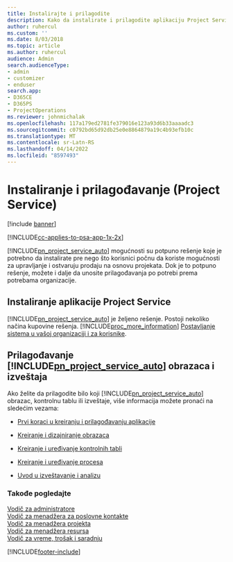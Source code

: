 ```yaml
---
title: Instalirajte i prilagodite
description: Kako da instalirate i prilagodite aplikaciju Project Service
author: ruhercul
ms.custom: ''
ms.date: 8/03/2018
ms.topic: article
ms.author: ruhercul
audience: Admin
search.audienceType:
- admin
- customizer
- enduser
search.app:
- D365CE
- D365PS
- ProjectOperations
ms.reviewer: johnmichalak
ms.openlocfilehash: 117a179ed2781fe379016e123a93d6b33aaaadc3
ms.sourcegitcommit: c0792bd65d92db25e0e8864879a19c4b93efb10c
ms.translationtype: MT
ms.contentlocale: sr-Latn-RS
ms.lasthandoff: 04/14/2022
ms.locfileid: "8597493"
---
```

# <a name="install-and-customize-project-service"></a>Instaliranje i prilagođavanje (Project Service)

[!include [banner](../includes/psa-now-project-operations.md)]

[!INCLUDE[cc-applies-to-psa-app-1x-2x](../includes/cc-applies-to-psa-app-1x-2x.md)]

[!INCLUDE[pn_project_service_auto](../includes/pn-project-service-auto.md)] mogućnosti su potpuno rešenje koje je potrebno da instalirate pre nego što korisnici počnu da koriste mogućnosti za upravljanje i ostvaruju prodaju na osnovu projekata. Dok je to potpuno rešenje, možete i dalje da unosite prilagođavanja po potrebi prema potrebama organizacije.  
<!-- TODO: I expect to find the information on how to get and install this here. Please find that and add it here. Same for Project Service.--> 
  
## <a name="install-project-service"></a>Instaliranje aplikacije Project Service  
 [!INCLUDE[pn_project_service_auto](../includes/pn-project-service-auto.md)] je željeno rešenje. Postoji nekoliko načina kupovine rešenja. [!INCLUDE[proc_more_information](../includes/proc-more-information.md)] [Postavljanje sistema u vašoj organizaciji i za korisnike](/dynamics365/customerengagement/on-premises/admin/onboard-your-organization-and-users-to-dynamics-365-online).  
  
## <a name="customize-pn_project_service_auto-forms-and-reports"></a>Prilagođavanje [!INCLUDE[pn_project_service_auto](../includes/pn-project-service-auto.md)] obrazaca i izveštaja  
 Ako želite da prilagodite bilo koji [!INCLUDE[pn_project_service_auto](../includes/pn-project-service-auto.md)] obrazac, kontrolnu tablu ili izveštaje, više informacija možete pronaći na sledećim vezama:  
  
- [Prvi koraci u kreiranju i prilagođavanju aplikacije](/dynamics365/customerengagement/on-premises/customize/getting-started-customization)  
  
- [Kreiranje i dizajniranje obrazaca](/dynamics365/customerengagement/on-premises/customize/create-design-forms)  
  
- [Kreiranje i uređivanje kontrolnih tabli](/dynamics365/customerengagement/on-premises/customize/create-edit-dashboards)  
  
- [Kreiranje i uređivanje procesa](/dynamics365/customerengagement/on-premises/customize/guide-staff-through-common-tasks-processes)  
  
- [Uvod u izveštavanje i analizu](/dynamics365/customerengagement/on-premises/analytics/reporting-analytics-with-dynamics-365)  
  
### <a name="see-also"></a>Takođe pogledajte  
 [Vodič za administratore](../psa/admin-guide.md)   
 [Vodič za menadžera za poslovne kontakte](../psa/account-manager-guide.md)   
 [Vodič za menadžera projekta](../psa/project-manager-guide.md)   
 [Vodič za menadžera resursa](../psa/resource-manager-guide.md)   
 [Vodič za vreme, trošak i saradnju](../psa/time-expense-collaboration-guide.md)


[!INCLUDE[footer-include](../includes/footer-banner.md)]
